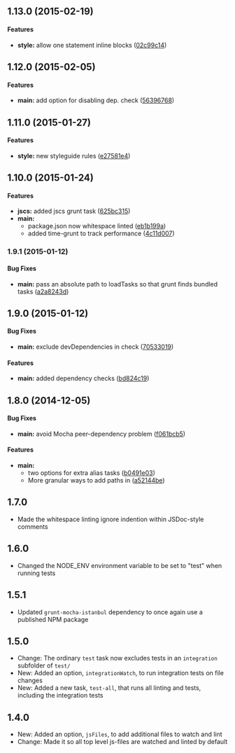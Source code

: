 ## 1.13.0 (2015-02-19)


#### Features

* **style:** allow one statement inline blocks ([02c99c14](https://github.com/bloglovin/lintlovin/commit/02c99c14c157dd571b412e94744a541130d4686e))


## 1.12.0 (2015-02-05)


#### Features

* **main:** add option for disabling dep. check ([56396768](https://github.com/bloglovin/lintlovin/commit/563967680db82529d503554972ac8d5445cbef94))


## 1.11.0 (2015-01-27)


#### Features

* **style:** new styleguide rules ([e27581e4](https://github.com/bloglovin/lintlovin/commit/e27581e4b533cb6281cec5dafced30130595765a))


## 1.10.0 (2015-01-24)


#### Features

* **jscs:** added jscs grunt task ([625bc315](https://github.com/bloglovin/lintlovin/commit/625bc315f480014d4b7bda5176573545b68d93cc))
* **main:**
  * package.json now whitespace linted ([eb1b199a](https://github.com/bloglovin/lintlovin/commit/eb1b199a57104a102634ea7aefb0b4fb9db54527))
  * added time-grunt to track performance ([4c11d007](https://github.com/bloglovin/lintlovin/commit/4c11d007849e381dfd67977a3e4ea0ba2654af39))


### 1.9.1 (2015-01-12)


#### Bug Fixes

* **main:** pass an absolute path to loadTasks so that grunt finds bundled tasks ([a2a8243d](https://github.com/bloglovin/lintlovin/commit/a2a8243dec8cbbfc410a59953d724b27944f9210))


## 1.9.0 (2015-01-12)


#### Bug Fixes

* **main:** exclude devDependencies in check ([70533019](https://github.com/bloglovin/lintlovin/commit/70533019fe3350a86c79b7e097c915723025f0b6))


#### Features

* **main:** added dependency checks ([bd824c19](https://github.com/bloglovin/lintlovin/commit/bd824c19bd6d03675be24782307c99b43040f838))


## 1.8.0 (2014-12-05)


#### Bug Fixes

* **main:** avoid Mocha peer-dependency problem ([f061bcb5](https://github.com/bloglovin/lintlovin/commit/f061bcb568b5e609fa7d46e25e880c4482eb4720))


#### Features

* **main:**
  * two options for extra alias tasks ([b0491e03](https://github.com/bloglovin/lintlovin/commit/b0491e033b2ce7f30fe4236e1efde7ff4878e740))
  * More granular ways to add paths in ([a52144be](https://github.com/bloglovin/lintlovin/commit/a52144be0a354bc0e0895bad0396ea573d0cef89))

## 1.7.0

* Made the whitespace linting ignore indention within JSDoc-style comments

## 1.6.0

* Changed the NODE_ENV environment variable to be set to "test" when running tests

## 1.5.1

* Updated `grunt-mocha-istanbul` dependency to once again use a published NPM package

## 1.5.0

* Change: The ordinary `test` task now excludes tests in an `integration` subfolder of `test/`
* New: Added an option, `integrationWatch`, to run integration tests on file changes
* New: Added a new task, `test-all`, that runs all linting and tests, including the integration tests

## 1.4.0

* New: Added an option, `jsFiles`, to add additional files to watch and lint
* Change: Made it so all top level js-files are watched and linted by default
